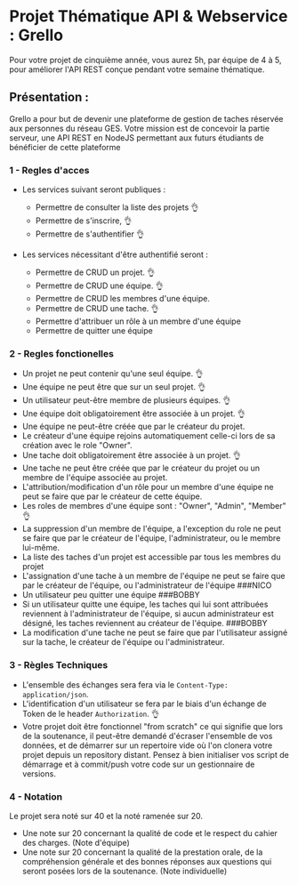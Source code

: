 # Projet Thématique API & Webservice : Grello

Pour votre projet de cinquième année, vous aurez 5h, par équipe de 4 à 5, pour améliorer l'API REST conçue pendant votre semaine thématique.

## Présentation :

Grello a pour but de devenir une plateforme de gestion de taches réservée aux personnes du réseau GES. Votre mission est de concevoir la partie serveur, une API REST en NodeJS permettant aux futurs étudiants de bénéficier de cette plateforme


### 1 - Regles d'acces
- Les services suivant seront publiques :
     - Permettre de consulter la liste des projets :ok_hand:
     - Permettre de s'inscrire, :ok_hand:
     - Permettre de s'authentifier :ok_hand:

- Les services nécessitant d'être authentifié seront :
    - Permettre de CRUD un projet. :ok_hand:
    - Permettre de CRUD une équipe. :ok_hand:
    - Permettre de CRUD les membres d'une équipe.
    - Permettre de CRUD une tache. :ok_hand:
    - Permettre d'attribuer un rôle à un membre d'une équipe
    - Permettre de quitter une équipe

### 2 - Regles fonctionelles
- Un projet ne peut contenir qu'une seul équipe. :ok_hand:
- Une équipe ne peut être que sur un seul projet. :ok_hand:
- Un utilisateur peut-être membre de plusieurs équipes. :ok_hand:
- Une équipe doit obligatoirement être associée à un projet. :ok_hand:
- Une équipe ne peut-être créée que par le créateur du projet.
- Le créateur d'une équipe rejoins automatiquement celle-ci lors de sa création avec le role "Owner".
- Une tache doit obligatoirement être associée à un projet. :ok_hand:
- Une tache ne peut être créée que par le créateur du projet ou un membre de l'équipe associée au projet.
- L'attribution/modification d'un rôle pour un membre d'une équipe ne peut se faire que par le créateur de cette équipe.
- Les roles de membres d'une équipe sont : "Owner", "Admin", "Member" :ok_hand:
- La suppression d'un membre de l'équipe, a l'exception du role ne peut se faire que par le créateur de l'équipe, l'administrateur, ou le membre lui-même.
- La liste des taches d'un projet est accessible par tous les membres du projet
- L'assignation d'une tache à un membre de l'équipe ne peut se faire que par le créateur de l'équipe, ou l'administrateur de l'équipe ###NICO
- Un utilisateur peu quitter une équipe ###BOBBY
- Si un utilisateur quitte une équipe, les taches qui lui sont attribuées reviennent à l'administrateur de l'équipe, si aucun administrateur est désigné, les taches reviennent au créateur de l'équipe. ###BOBBY
- La modification d'une tache ne peut se faire que par l'utilisateur assigné sur la tache, le créateur de l'équipe ou l'administrateur.


### 3 - Règles Techniques
- L'ensemble des échanges sera fera via le `Content-Type: application/json`.
- L'identification d'un utilisateur se fera par le biais d'un échange de Token de le header `Authorization`. :ok_hand:
- Votre projet doit être fonctionnel "from scratch" ce qui signifie que lors de la soutenance, il peut-être demandé d'écraser l'ensemble de vos données, et de démarrer sur un repertoire vide où l'on clonera votre projet depuis un repository distant. Pensez à bien initialiser vos script de démarrage et à commit/push votre code sur un gestionnaire de versions.

### 4 - Notation
Le projet sera noté sur 40 et la noté ramenée sur 20.

 - Une note sur 20 concernant la qualité de code et le respect du cahier des charges. (Note d'équipe)
 - Une note sur 20 concernant la qualité de la prestation orale, de la compréhension générale et des bonnes réponses aux questions qui seront posées lors de la soutenance. (Note individuelle)
